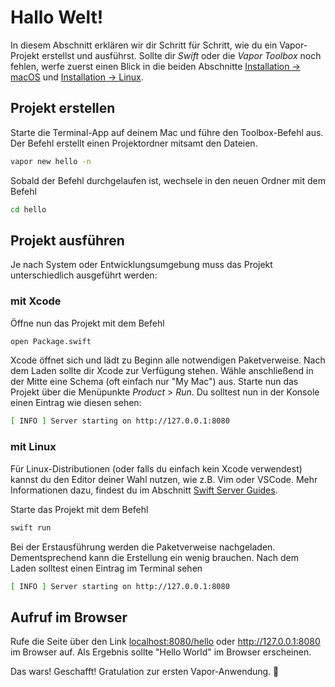 # Hallo Welt!

In diesem Abschnitt erklären wir dir Schritt für Schritt, wie du ein Vapor-Projekt erstellst und ausführst. Sollte dir _Swift_ oder die _Vapor Toolbox_ noch fehlen, werfe zuerst einen Blick in die beiden Abschnitte [Installation &rarr; macOS](install/macos.md) und [Installation &rarr; Linux](install/linux.md).


## Projekt erstellen

Starte die Terminal-App auf deinem Mac und führe den Toolbox-Befehl aus. Der Befehl erstellt einen Projektordner mitsamt den Dateien.

```sh
vapor new hello -n
```

Sobald der Befehl durchgelaufen ist, wechsele in den neuen Ordner mit dem Befehl

```sh
cd hello
``` 

## Projekt ausführen

Je nach System oder Entwicklungsumgebung muss das Projekt unterschiedlich ausgeführt werden:

### mit Xcode

Öffne nun das Projekt mit dem Befehl

```sh
open Package.swift
```

Xcode öffnet sich und lädt zu Beginn alle notwendigen Paketverweise. Nach dem Laden sollte dir Xcode zur Verfügung stehen. Wähle anschließend in der Mitte eine Schema (oft einfach nur "My Mac") aus. Starte nun das Projekt über die Menüpunkte _Product_ > _Run_. Du solltest nun in der Konsole einen Eintrag wie diesen sehen:

```sh
[ INFO ] Server starting on http://127.0.0.1:8080
```

### mit Linux

Für Linux-Distributionen (oder falls du einfach kein Xcode verwendest) kannst du den Editor deiner Wahl nutzen, wie z.B. Vim oder VSCode. Mehr Informationen dazu, findest du im Abschnitt [Swift Server Guides](https://github.com/swift-server/guides/blob/main/docs/setup-and-ide-alternatives.md).

Starte das Projekt mit dem Befehl

```sh
swift run
```

Bei der Erstausführung werden die Paketverweise nachgeladen. Dementsprechend kann die Erstellung ein wenig brauchen. Nach dem Laden solltest einen Eintrag im Terminal sehen

```sh
[ INFO ] Server starting on http://127.0.0.1:8080
```

## Aufruf im Browser

Rufe die Seite über den Link <a href="http://localhost:8080/hello" target="_blank">localhost:8080/hello</a> oder <a href="http://127.0.0.1:8080" target="_blank">http://127.0.0.1:8080</a> im Browser auf. Als Ergebnis sollte "Hello World" im Browser erscheinen.

Das wars! Geschafft! Gratulation zur ersten Vapor-Anwendung. 🎉

